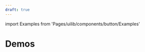```yaml
---
draft: true
---
```


import Examples from 'Pages/uilib/components/button/Examples'

# Demos

<Examples />
